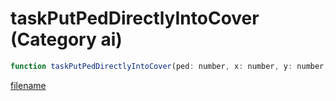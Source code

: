# taskPutPedDirectlyIntoCover (Category ai)

```js
function taskPutPedDirectlyIntoCover(ped: number, x: number, y: number, z: number, timeout: number, p5: boolean, p6: number, p7: boolean, p8: boolean, p9: number, p10: boolean): void
```

[filename](taskPutPedDirectlyIntoCover_m.md ':include')